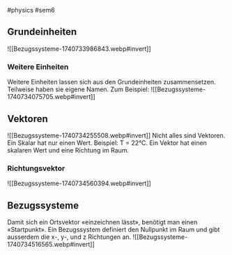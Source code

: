 #physics #sem6 
## Grundeinheiten
![[Bezugssysteme-1740733986843.webp#invert]]
### Weitere Einheiten
Weitere Einheiten lassen sich aus den Grundeinheiten zusammensetzen. Teilweise haben sie eigene Namen. Zum Beispiel:
![[Bezugssysteme-1740734075705.webp#invert]]
## Vektoren
![[Bezugssysteme-1740734255508.webp#invert]]
Nicht alles sind Vektoren. Ein Skalar hat nur einen Wert. Beispiel: T = 22°C.
Ein Vektor hat einen skalaren Wert und eine Richtung im Raum.
### Richtungsvektor
![[Bezugssysteme-1740734560394.webp#invert]]
## Bezugssysteme
Damit sich ein Ortsvektor «einzeichnen lässt», benötigt man einen «Startpunkt». Ein Bezugssystem definiert den Nullpunkt im Raum und gibt ausserdem die x-, y-, und z Richtungen an.
![[Bezugssysteme-1740734516565.webp#invert]]
